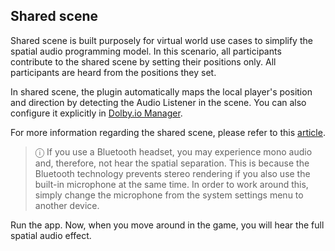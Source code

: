 ## Shared scene
Shared scene is built purposely for virtual world use cases to simplify the spatial audio programming model. In this scenario, all participants contribute to the shared scene by setting their positions only. All participants are heard from the positions they set.

In shared scene, the plugin automatically maps the local player's position and direction by detecting the Audio Listener in the scene. You can also configure it explicitly in [Dolby.io Manager](../../components/index.md).

For more information regarding the shared scene, please refer to this [article](https://docs.dolby.io/communications-apis/docs/guides-integrating-shared-spatial-audio).

> ⓘ If you use a Bluetooth headset, you may experience mono audio and, therefore, not hear the spatial separation. This is because the Bluetooth technology prevents stereo rendering if you also use the built-in microphone at the same time. In order to work around this, simply change the microphone from the system settings menu to another device. 

Run the app. Now, when you move around in the game, you will hear the full spatial audio effect.